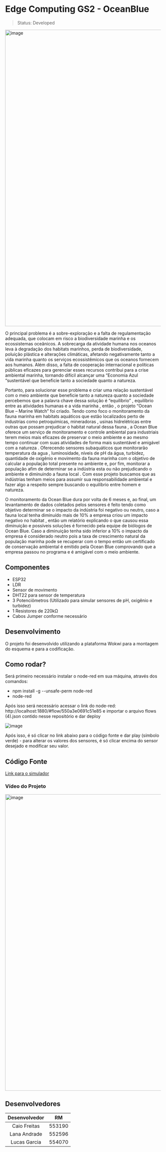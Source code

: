 # Edge Computing GS2 - OceanBlue

> Status: Developed

<img width="960" alt="image" src="https://github.com/LanaAndrade/GS2-Edge/assets/82892986/42d31692-2e89-4d8b-96d2-605291f87675">

O principal problema é a sobre-exploração e a falta de regulamentação adequada, que colocam em risco a biodiversidade marinha e os ecossistemas oceânicos. A sobrecarga da atividade humana nos oceanos leva à degradação dos habitats marinhos, perda de biodiversidade, poluição plástica e alterações climáticas, afetando negativamente tanto a vida marinha quanto os serviços ecossistêmicos que os oceanos fornecem aos humanos. Além disso, a falta de cooperação internacional e políticas públicas eficazes para gerenciar esses recursos contribui para a crise ambiental marinha, tornando difícil alcançar uma “Economia Azul “sustentável que beneficie tanto a sociedade quanto a natureza.

Portanto, para solucionar esse problema e criar uma relação sustentável com o meio ambiente que beneficie tanto a natureza quanto a sociedade percebemos que a palavra chave dessa solução é “equilíbrio” , equilíbrio entre as atividades humanas e a vida marinha , então , o projeto “Ocean Blue – Marine Watch” foi criado. Tendo como foco o monitoramento da fauna marinha em habitats aquáticos que estão localizados perto de industrias como petroquímicas,  mineradoras , usinas hidrelétricas  entre outras que possam prejudicar o habitat natural dessa fauna , a Ocean Blue oferece um serviço de monitoramento e controle ambiental para industriais terem meios mais eficazes de preservar o meio ambiente e ao mesmo tempo continuar com suas atividades de forma mais sustentável e amigável com a natureza . Oferecendo sensores subaquáticos que monitorarão temperatura da agua , luminosidade, níveis de pH da água, turbidez, quantidade de oxigênio e movimento da fauna marinha com o objetivo de calcular a população total presente no ambiente e, por fim, monitorar a população afim de determinar se a indústria esta ou não prejudicando o ambiente e diminuindo a fauna local . Com esse projeto buscamos que as indústrias tenham meios para assumir sua responsabilidade ambiental e fazer algo a respeito sempre buscando o equilíbrio entre homem e natureza.

O monitoramento da Ocean Blue dura por volta de 6 meses e, ao final, um levantamento de dados coletados pelos sensores é feito tendo como objetivo determinar se o impacto da indústria foi negativo ou neutro, caso a fauna local tenha diminuído mais de 10% a empresa criou um impacto negativo no habitat , então um relatório explicando o que causou essa diminuição e possíveis soluções é fornecido pela equipe de biólogos de Ocean Blue. Caso a diminuição tenha sido inferior a 10% o impacto da empresa é considerado neutro pois a taxa de crescimento natural da população marinha pode se recuperar com o tempo então um certificado de conservação ambiental é emitido pela Ocean Blue comprovando que a empresa passou no programa e é amigável com o meio ambiente.

## Componentes
* ESP32
* LDR
* Sensor de movimento
* DHT22 para sensor de temperatura
* 3 Potenciômetros (Utilizado para simular sensores de pH, oxigênio e turbidez)
* 1 Resistores de 220kΩ 
* Cabos Jumper conforme necessário
  
## Desenvolvimento
O projeto foi desenvolvido utilizando a plataforma Wokwi para a montagem do esquema e para a codificação. 

## Como rodar?

Será primeiro necessário instalar o node-red em sua máquina, através dos comandos:

* npm install -g --unsafe-perm node-red
* node-red

Após isso será necessário acessar o link do node-red: http://localhost:1880/#flow/550a3e0691c51e85 e importar o arquivo flows (4).json contido nesse repositório e dar deploy

![image](https://github.com/LanaAndrade/GS2-Edge/assets/82892986/f00e08be-1ac5-4e81-b557-0f037dd14c53)

Após isso, é só clicar no link abaixo para o código fonte e dar play (símbolo verde) - para alterar os valores dos sensores, é só clicar encima do sensor desejado e modificar seu valor.

## Código Fonte
[Link para o simulador](https://wokwi.com/projects/399804222651837441)

### Vídeo do Projeto
<a href="https://youtu.be/4Wb967PrX48"><img width="960" alt="image" src="https://github.com/LanaAndrade/GS2-Edge/assets/82892986/42d31692-2e89-4d8b-96d2-605291f87675"></a>

## Desenvolvedores

Desenvolvedor | RM
:-----------: | :------:
Caio Freitas  | 553190
Lana Andrade  | 552596
Lucas Garcia  | 554070
